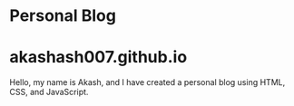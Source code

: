 # Personal Blog

# akashash007.github.io

Hello, my name is Akash, and I have created a personal blog using HTML, CSS, and JavaScript.
